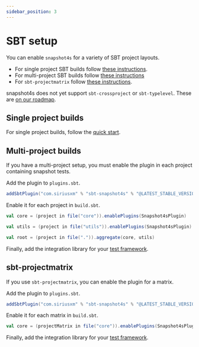 ```yaml
---
sidebar_position: 3
---
```


# SBT setup

You can enable `snapshot4s` for a variety of SBT project layouts.

 - For single project SBT builds follow [these instructions](#single-project-builds).
 - For multi-project SBT builds follow [these instructions](#multi-project-builds)
 - For `sbt-projectmatrix` follow [these instructions](#sbt-projectmatrix).

snapshot4s does not yet support `sbt-crossproject` or `sbt-typelevel`. These are [on our roadmap](https://github.com/siriusxm/snapshot4s/issues/28).

## Single project builds

For single project builds, follow the [quick start](./quick-start.md#quick-start).

## Multi-project builds

If you have a multi-project setup, you must enable the plugin in each project containing snapshot tests.

Add the plugin to `plugins.sbt`.

```scala
addSbtPlugin("com.siriusxm" % "sbt-snapshot4s" % "@LATEST_STABLE_VERSION@")
```

Enable it for each project in `build.sbt`.

```scala
val core = (project in file("core")).enablePlugins(Snapshot4sPlugin)

val utils = (project in file("utils")).enablePlugins(Snapshot4sPlugin)

val root = (project in file(".")).aggregate(core, utils)
```

Finally, add the integration library for your [test framework](./supported-frameworks.md).

## sbt-projectmatrix

If you use `sbt-projectmatrix`, you can enable the plugin for a matrix.

Add the plugin to `plugins.sbt`.

```scala
addSbtPlugin("com.siriusxm" % "sbt-snapshot4s" % "@LATEST_STABLE_VERSION@")
```

Enable it for each matrix in `build.sbt`.

```scala
val core = (projectMatrix in file("core")).enablePlugins(Snapshot4sPlugin)
```

Finally, add the integration library for your [test framework](./supported-frameworks.md).
